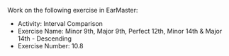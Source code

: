 Work on the following exercise in EarMaster:
- Activity: Interval Comparison
- Exercise Name: Minor 9th, Major 9th, Perfect 12th, Minor 14th & Major 14th - Descending
- Exercise Number: 10.8
